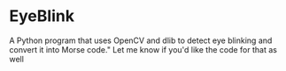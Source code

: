 # EyeBlink
A Python program that uses OpenCV and dlib to detect eye blinking and convert it into Morse code."  Let me know if you'd like the code for that as well
